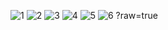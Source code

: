 ![1](https://github.com/user-attachments/assets/ca269b65-ce21-49e1-909a-4b87ae041ad1)
![2](https://github.com/user-attachments/assets/68ad2d5b-36b5-4a70-ac81-bf6a1be9e24d)
![3](https://github.com/user-attachments/assets/86879fea-b8ed-4abe-b9c0-dfa80af35aac)
![4](https://github.com/user-attachments/assets/87e448f2-3e73-4c2b-b3a7-1e49c1ef6b24)
![5](https://github.com/user-attachments/assets/02403dbd-8777-49e2-b0c1-e7e5b0823169)
![6](https://github.com/user-attachments/assets/5214ce43-f6d3-4911-acdd-db860637e871)
?raw=true
<meta property="og:title" content="Я стала младшей невесткой главных героев в захудалом обратном гареме | Глава 46">
<meta property="og:description" content="Команда неспящих по ночам, которая изо всех сил старается найти стоящий проект, дабы вложить в него душу и подарить вам^^
Если вдруг захочешь к нам присоединиться, пиши в личку группы ВК
">
<meta property="og:image" content="[https://ваш-сайт](https://t.me/insomnia252).github.io/cover.jpg">
